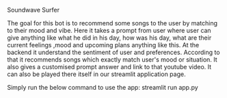Soundwave Surfer

The goal for this bot is to recommend some songs to the user by matching to their mood and vibe. Here it takes a prompt from user where user can give anything like what he did in his day, how was his day, what are their current feelings ,mood and upcoming plans anything like this. At the backend it understand the sentiment of user and preferences. According to that it recommends songs which exactly match user's mood or situation. It also gives a customised prompt answer and link to that youtube video. It can also be played there itself in our streamlit application page.

Simply run the below command to use the app: streamlit run app.py
